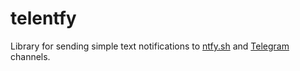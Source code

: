 # telentfy

Library for sending simple text notifications to [ntfy.sh][] and [Telegram][] channels.

<!-- References -->
[ntfy.sh]: <https://ntfy.sh>
[Telegram]: <https://telegram.org>
